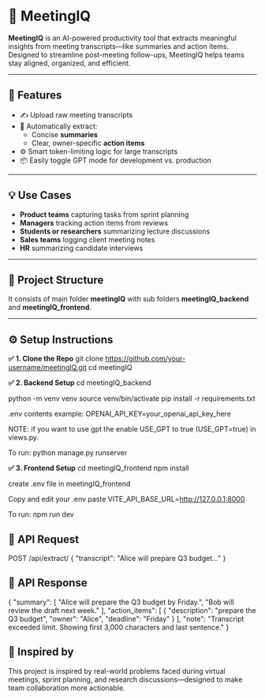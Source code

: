 # 🧠 MeetingIQ

**MeetingIQ** is an AI-powered productivity tool that extracts meaningful insights from meeting transcripts—like summaries and action items. Designed to streamline post-meeting follow-ups, MeetingIQ helps teams stay aligned, organized, and efficient.

---

## 🚀 Features

- ✍️ Upload raw meeting transcripts
- 🧠 Automatically extract:
  - Concise **summaries**
  - Clear, owner-specific **action items**
- ⚙️ Smart token-limiting logic for large transcripts
- 📦 Easily toggle GPT mode for development vs. production

---

## 💡 Use Cases

- **Product teams** capturing tasks from sprint planning
- **Managers** tracking action items from reviews
- **Students or researchers** summarizing lecture discussions
- **Sales teams** logging client meeting notes
- **HR** summarizing candidate interviews

---

## 🧾 Project Structure

It consists of main folder **meetingIQ** with sub folders **meetingIQ_backend** and **meetingIQ_frontend**.


---

## ⚙️ Setup Instructions

**✅ 1. Clone the Repo**
git clone https://github.com/your-username/meetingIQ.git
cd meetingIQ

**✅ 2. Backend Setup**
cd meetingIQ_backend

python -m venv venv
source venv/bin/activate
pip install -r requirements.txt

.env contents example:
OPENAI_API_KEY=your_openai_api_key_here

NOTE: if you want to use gpt the enable USE_GPT to true (USE_GPT=true) in views.py.

To run: python manage.py runserver


**✅ 3. Frontend Setup**
cd meetingIQ_frontend
npm install

create .env file in meetingIQ_frontend

Copy and edit your .env paste VITE_API_BASE_URL=http://127.0.0.1:8000

To run: npm run dev


## 🧪 API Request

POST /api/extract/
{
  "transcript": "Alice will prepare Q3 budget..."
}

## 🧪 API Response

{
  "summary": [
    "Alice will prepare the Q3 budget by Friday.",
    "Bob will review the draft next week."
  ],
  "action_items": [
    {
      "description": "prepare the Q3 budget",
      "owner": "Alice",
      "deadline": "Friday"
    }
  ],
  "note": "Transcript exceeded limit. Showing first 3,000 characters and last sentence."
}

## 🧠 Inspired by
This project is inspired by real-world problems faced during virtual meetings, sprint planning, and research discussions—designed to make team collaboration more actionable.

